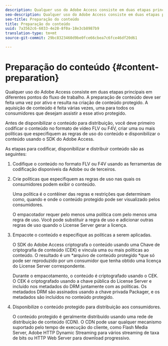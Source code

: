 ```yaml
---
description: Qualquer uso do Adobe Access consiste em duas etapas principais em diferentes pontos do fluxo de trabalho. A preparação de conteúdo deve ser feita uma vez por ativo e resulta na criação de conteúdo protegido. A aquisição de conteúdo é feita várias vezes, uma para todos os consumidores que desejam assistir a esse ativo protegido.
seo-description: Qualquer uso do Adobe Access consiste em duas etapas principais em diferentes pontos do fluxo de trabalho. A preparação de conteúdo deve ser feita uma vez por ativo e resulta na criação de conteúdo protegido. A aquisição de conteúdo é feita várias vezes, uma para todos os consumidores que desejam assistir a esse ativo protegido.
seo-title: Preparação do conteúdo
title: Preparação do conteúdo
uuid: 7a3562c6-6033-4e28-8f0a-18e3cb8987b9
translation-type: tm+mt
source-git-commit: 29bc8323460d9be0fce66cbea7c6fce46df20d61

---
```



# Preparação do conteúdo {#content-preparation}

Qualquer uso do Adobe Access consiste em duas etapas principais em diferentes pontos do fluxo de trabalho. A preparação de conteúdo deve ser feita uma vez por ativo e resulta na criação de conteúdo protegido. A aquisição de conteúdo é feita várias vezes, uma para todos os consumidores que desejam assistir a esse ativo protegido.

Antes de disponibilizar o conteúdo para distribuição, você deve primeiro codificar o conteúdo no formato de vídeo FLV ou F4V, criar uma ou mais políticas que especifiquem as regras de uso do conteúdo e disponibilizar o conteúdo usando o SDK do Adobe Access.

As etapas para codificar, disponibilizar e distribuir conteúdo são as seguintes:

1. Codifique o conteúdo no formato FLV ou F4V usando as ferramentas de codificação disponíveis da Adobe ou de terceiros.
1. Crie políticas que especifiquem as regras de uso nas quais os consumidores podem exibir o conteúdo.

   Uma política é o contêiner das regras e restrições que determinam como, quando e onde o conteúdo protegido pode ser visualizado pelos consumidores.

   O empacotador requer pelo menos uma política com pelo menos uma regra de uso. Você pode substituir a regra de uso e adicionar outras regras de uso quando o License Server gerar a licença.

1. Empacote o conteúdo e especifique as políticas a serem aplicadas.

   O SDK do Adobe Access criptografa o conteúdo usando uma Chave de criptografia de conteúdo (CEK) e vincula uma ou mais políticas ao conteúdo. O resultado é um *arquivo de conteúdo protegido *que só pode ser reproduzido por um consumidor que tenha obtido uma licença do License Server correspondente.

   Durante o empacotamento, o conteúdo é criptografado usando o CEK. O CEK é criptografado usando a chave pública do License Server e incluído nos metadados do DRM juntamente com as políticas. Os metadados DRM são assinados usando a chave privada Packager, e os metadados são incluídos no conteúdo protegido.

1. Disponibilize o conteúdo protegido para distribuição aos consumidores.

   O conteúdo protegido é geralmente distribuído usando uma rede de distribuição de conteúdo (CDN). O CDN pode usar qualquer mecanismo suportado pelo tempo de execução do cliente, como Flash Media Server, Adobe HTTP Dynamic Streaming para vários streaming de taxa de bits ou HTTP Web Server para download progressivo.

